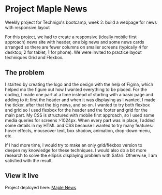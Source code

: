 # Project Maple News

Weekly project for Technigo's bootcamp, week 2: build a webpage for news with responsive layout

For this project, we had to create a responsive (ideally mobile first approach) news site with header, one big news and some news cards arranged so there are fewer columns on smaller screens (typically 4 for desktop, 2 for tablet, 1 for phone).  We were invited to practice layout techniques Grid and Flexbox.

## The problem

I started by creating the logo and the design with the help of Figma, which helped mo the figure out how I wanted everything to be placed. For the coding, I made one part at a time instead of starting with a basic page and adding to it: first the header and when it was displaying as I wanted, I made the ticker, after that the big news, and so on. I wanted to try both flexbox and grid so I used flexbox for the header and the footer and grid for the main part. My CSS is structured with mobile first approach, so I used some media queries for screens >1024px. When every part was in place, I added some details in my HTML and CSS because I wanted to try many features: hover effects, mouseover text, box shadow, animation, drop-down menu, etc.

If I had more time, I would try to make an only grid/flexbox version to deepen my knowledge for these techniques. I would also do a bit more research to solve the ellipsis displaying problem with Safari. Otherwise, I am satisfied with the result.

## View it live

Project deployed here: [Maple News](https://maple-news.netlify.app)

